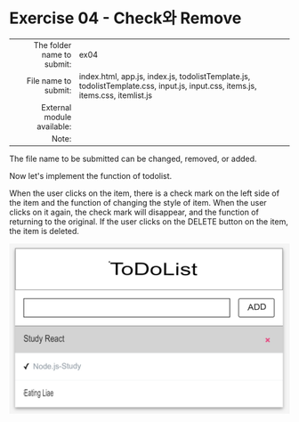 # Exercise 04 - Check와 Remove

|                     |                |
|-------------------: |--------------- |
|The folder name to submit: |ex04 |
|File name to submit: |index.html, app.js, index.js, todolistTemplate.js, todolistTemplate.css, input.js, input.css, items.js, items.css, itemlist.js
|External module available: ||
|Note: ||

The file name to be submitted can be changed, removed, or added.

Now let's implement the function of todolist.

When the user clicks on the item, there is a check mark on the left side of the item and the function of changing the style of item.
When the user clicks on it again, the check mark will disappear, and the function of returning to the original.
If the user clicks on the DELETE button on the item, the item is deleted.

![ex04](./ex04.png)